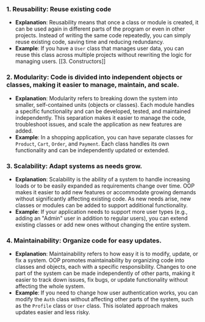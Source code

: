 ### 1. **Reusability**: Reuse existing code

- **Explanation**: Reusability means that once a class or module is created, it can be used again in different parts of the program or even in other projects. Instead of writing the same code repeatedly, you can simply reuse existing code, saving time and reducing redundancy.
- **Example**: If you have a `User` class that manages user data, you can reuse this class across multiple projects without rewriting the logic for managing users.
[[3. Constructors]]
### 2. **Modularity**: Code is divided into independent objects or classes, making it easier to manage, maintain, and scale.

- **Explanation**: Modularity refers to breaking down the system into smaller, self-contained units (objects or classes). Each module handles a specific functionality and can be developed, tested, and maintained independently. This separation makes it easier to manage the code, troubleshoot issues, and scale the application as new features are added.
- **Example**: In a shopping application, you can have separate classes for `Product`, `Cart`, `Order`, and `Payment`. Each class handles its own functionality and can be independently updated or extended.

### 3. **Scalability**: Adapt systems as needs grow.

- **Explanation**: Scalability is the ability of a system to handle increasing loads or to be easily expanded as requirements change over time. OOP makes it easier to add new features or accommodate growing demands without significantly affecting existing code. As new needs arise, new classes or modules can be added to support additional functionality.
- **Example**: If your application needs to support more user types (e.g., adding an "Admin" user in addition to regular users), you can extend existing classes or add new ones without changing the entire system.

### 4. **Maintainability**: Organize code for easy updates.

- **Explanation**: Maintainability refers to how easy it is to modify, update, or fix a system. OOP promotes maintainability by organizing code into classes and objects, each with a specific responsibility. Changes to one part of the system can be made independently of other parts, making it easier to track down issues, fix bugs, or update functionality without affecting the whole system.
- **Example**: If you need to change how user authentication works, you can modify the `Auth` class without affecting other parts of the system, such as the `Profile` class or `User` class. This isolated approach makes updates easier and less risky.